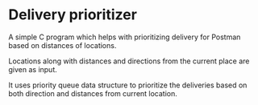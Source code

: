 # Delivery prioritizer

A simple C program which helps with prioritizing delivery for Postman based on distances of locations.

Locations along with distances and directions from the current place are given as input.

It uses priority queue data structure to prioritize the deliveries based on both direction and distances from current location.

